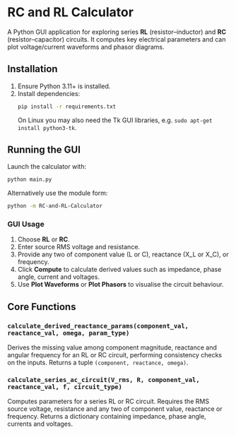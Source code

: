 # RC and RL Calculator

A Python GUI application for exploring series **RL** (resistor–inductor) and **RC** (resistor–capacitor) circuits. It computes key electrical parameters and can plot voltage/current waveforms and phasor diagrams.

## Installation
1. Ensure Python 3.11+ is installed.
2. Install dependencies:
   ```bash
   pip install -r requirements.txt
   ```
   On Linux you may also need the Tk GUI libraries, e.g. `sudo apt-get install python3-tk`.

## Running the GUI
Launch the calculator with:
```bash
python main.py
```
Alternatively use the module form:
```bash
python -m RC-and-RL-Calculator
```

### GUI Usage
1. Choose **RL** or **RC**.
2. Enter source RMS voltage and resistance.
3. Provide any two of component value (L or C), reactance (X_L or X_C), or frequency.
4. Click **Compute** to calculate derived values such as impedance, phase angle, current and voltages.
5. Use **Plot Waveforms** or **Plot Phasors** to visualise the circuit behaviour.

## Core Functions
### `calculate_derived_reactance_params(component_val, reactance_val, omega, param_type)`
Derives the missing value among component magnitude, reactance and angular frequency for an RL or RC circuit, performing consistency checks on the inputs. Returns a tuple `(component, reactance, omega)`.

### `calculate_series_ac_circuit(V_rms, R, component_val, reactance_val, f, circuit_type)`
Computes parameters for a series RL or RC circuit. Requires the RMS source voltage, resistance and any two of component value, reactance or frequency. Returns a dictionary containing impedance, phase angle, currents and voltages.
